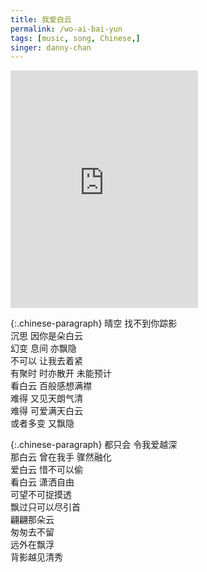 ```yaml
---
title: 我爱白云
permalink: /wo-ai-bai-yun
tags: [music, song, Chinese,]
singer: danny-chan
---
```


<iframe src="https://open.spotify.com/embed/track/6AwFDERJ1EXMF8wqH1SotT" width="300" height="380" frameborder="0" allowtransparency="true" allow="encrypted-media"></iframe>

{:.chinese-paragraph}
晴空 找不到你踪影  
沉思 因你是朵白云  
幻变 息间 亦飘隐  
不可以 让我去着紧  
有聚时 时亦散开 未能预计  
看白云 百般感想满襟  
难得 又见天朗气清  
难得 可爱满天白云  
或者多变 又飘隐

{:.chinese-paragraph}
都只会 令我爱越深  
那白云 曾在我手 骤然融化  
爱白云 惜不可以偷  
看白云 潇洒自由  
可望不可捉摸透  
飘过只可以尽引首  
翩翩那朵云  
匆匆去不留  
远外在飘浮  
背影越见清秀

